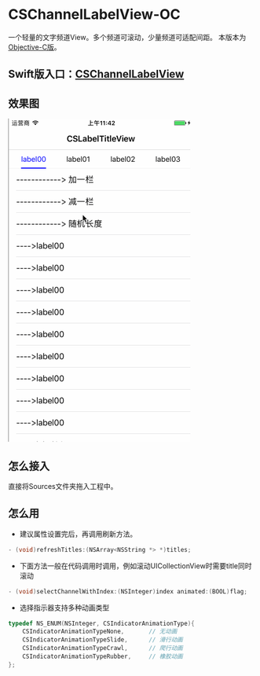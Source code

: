 # CSChannelLabelView-OC
一个轻量的文字频道View。多个频道可滚动，少量频道可适配间距。
本版本为[Objective-C版](https://github.com/JoslynWu/CSChannelLabelView-OC.git)。

## Swift版入口：[CSChannelLabelView](https://github.com/JoslynWu/CSChannelLabelView)

## 效果图
![](/Effect/CSChannelLabelView.gif)

## 怎么接入

直接将Sources文件夹拖入工程中。


## 怎么用

- 建议属性设置完后，再调用刷新方法。

```Objective-C
- (void)refreshTitles:(NSArray<NSString *> *)titles;
```

- 下面方法一般在代码调用时调用，例如滚动UICollectionView时需要title同时滚动

```Objective-C
- (void)selectChannelWithIndex:(NSInteger)index animated:(BOOL)flag;
```

- 选择指示器支持多种动画类型

```Objective-C
typedef NS_ENUM(NSInteger, CSIndicatorAnimationType){
    CSIndicatorAnimationTypeNone,       // 无动画
    CSIndicatorAnimationTypeSlide,      // 滑行动画
    CSIndicatorAnimationTypeCrawl,      // 爬行动画
    CSIndicatorAnimationTypeRubber,     // 橡胶动画
};
```
